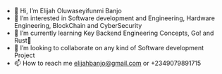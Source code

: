 - 👋 Hi, I’m Elijah Oluwaseyifunmi Banjo
- 👀 I’m interested in Software development and Engineering, Hardware Engineering, BlockChain and CyberSecurity
- 🌱 I’m currently learning Key Backend Engineering Concepts, Go! and Rust🦀
- 💞️ I’m looking to collaborate on any kind of Software development Project
- 📫 How to reach me elijahbanjo@gmail.com or +2349079891715

<!---
SheyiB/SheyiB is a ✨ special ✨ repository because its `README.md` (this file) appears on your GitHub profile.
You can click the Preview link to take a look at your changes.
--->

